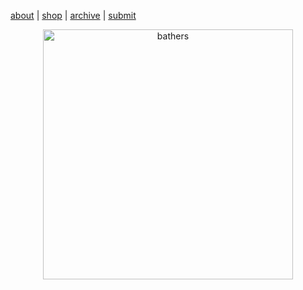 [about](about.md)  |  [shop](shop.md)  |  [archive](archive.md)  |  [submit](submit.md)

<p align="center">
  <img src="issuessixhomepage.jpeg" alt="bathers" width="400">
</p>



